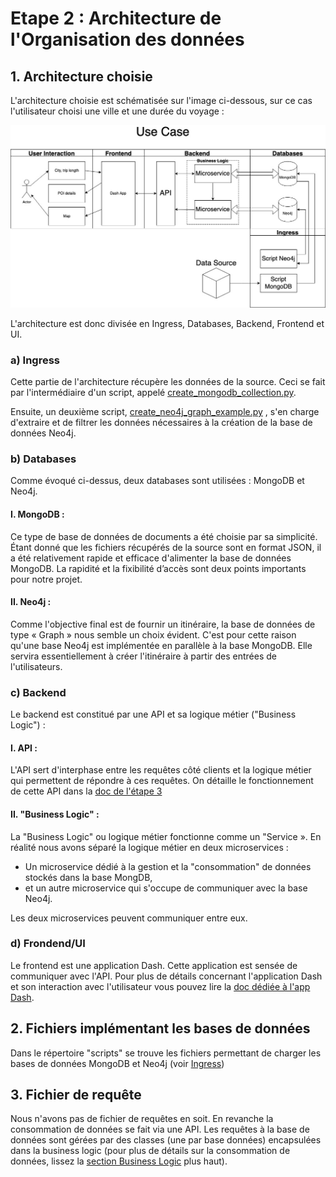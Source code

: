 # Etape 2 : Architecture de l'Organisation des données

## 1. Architecture choisie
L'architecture choisie est schématisée sur l'image ci-dessous, sur ce cas l'utilisateur choisi une ville et une durée du voyage :

![Itinerary Use Case][def]

L'architecture est donc divisée en Ingress, Databases, Backend, Frontend et UI.

### a) Ingress
Cette partie de l'architecture récupère les données de la source. Ceci se fait par l'intermédiaire d'un script, appelé [create_mongodb_collection.py][def3]. 

Ensuite, un deuxième script, [create_neo4j_graph_example.py][def4] , s'en charge d'extraire et de filtrer les données nécessaires à la création de la base de données Neo4j.

### b) Databases
Comme évoqué ci-dessus, deux databases sont utilisées : MongoDB et Neo4j.

#### I. MongoDB : 
Ce type de base de données de documents a été choisie par sa simplicité. Étant donné que les fichiers récupérés de la source sont en format JSON, il a été relativement rapide et efficace d'alimenter la base de données MongoDB. La rapidité et la fixibilité d’accès sont deux points importants pour notre projet.

#### II. Neo4j :
Comme l'objective final est de fournir un itinéraire, la base de données de type « Graph » nous semble un choix évident. C'est pour cette raison qu'une base Neo4j est implémentée en parallèle à la base MongoDB. Elle servira essentiellement à créer l'itinéraire à partir des entrées de l'utilisateurs.

### c) Backend
Le backend est constitué par une API et sa logique métier ("Business Logic") :

#### I. API :
L'API sert d'interphase entre les requêtes côté clients et la logique métier qui permettent de répondre à ces requêtes. On détaille le fonctionnement de cette API dans la [doc de l'étape 3][def6]

#### II. "Business Logic" :
La "Business Logic" ou logique métier fonctionne comme un "Service ». En réalité nous avons séparé la logique métier en deux microservices :
* Un microservice dédié à la gestion et la "consommation" de données stockés dans la base MongDB,
* et un autre microservice qui s'occupe de communiquer avec la base Neo4j.  

Les deux microservices peuvent communiquer entre eux.

### d) Frondend/UI
Le frontend est une application Dash. Cette application est sensée de communiquer avec l'API. Pour plus de détails concernant l'application Dash et son interaction avec l'utilisateur vous pouvez lire la [doc dédiée à l'app Dash][def7].

## 2. Fichiers implémentant les bases de données
Dans le répertoire "scripts" se trouve les fichiers permettant de charger les bases de données MongoDB et Neo4j (voir [Ingress][def5])

## 3. Fichier de requête
Nous n'avons pas de fichier de requêtes en soit. En revanche la consommation de données se fait via une API. Les requêtes à la base de données sont gérées par des classes (une par base données) encapsulées dans la business logic (pour plus de détails sur la consommation de données, lissez la [section Business Logic][def2] plus haut).

[def]: ./images/Intinerary_use_case_2.jpg
[def2]: #ii-business-logic
[def3]: ../scripts/create_mongodb_collection.py
[def4]: ../scripts/create_neo4j_graph_example.py
[def5]: #a-ingress
[def6]: ./etape3.md
[def7]: ../src/dashapp/README.md
